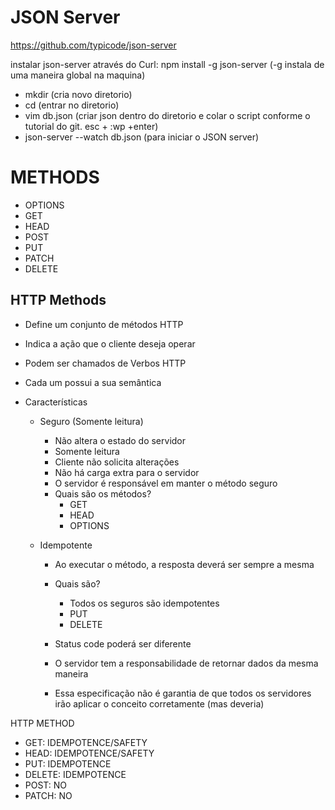 # JSON Server

https://github.com/typicode/json-server

instalar json-server através do Curl: npm install -g json-server  (-g instala de uma maneira global na maquina)

* mkdir (cria novo diretorio)
* cd (entrar no diretorio)
* vim db.json (criar json dentro do diretorio e colar o script conforme o tutorial do git. esc + :wp +enter)
* json-server --watch db.json (para iniciar o JSON server)



# METHODS

* OPTIONS
* GET
* HEAD
* POST
* PUT
* PATCH
* DELETE

## HTTP Methods

* Define um conjunto de métodos HTTP
* Indica a ação que o cliente deseja operar
* Podem ser chamados de Verbos HTTP
* Cada um possui a sua semântica
* Características
  
  * Seguro  (Somente leitura)
     * Não altera o estado do servidor
     * Somente leitura
     * Cliente não solicita alterações
     * Não há carga extra para o servidor
     * O servidor é responsável em manter o método seguro
     * Quais são os métodos?
         * GET
         * HEAD
         * OPTIONS
  
  * Idempotente
     * Ao executar o método, a resposta deverá ser sempre a mesma
     * Quais são?
         * Todos os seguros são idempotentes
         * PUT
         * DELETE

     * Status code poderá ser diferente
     * O servidor tem a responsabilidade de retornar dados da mesma maneira
     * Essa especificação não é garantia de que todos os servidores irão aplicar o conceito corretamente (mas deveria)

HTTP METHOD

* GET: IDEMPOTENCE/SAFETY
* HEAD: IDEMPOTENCE/SAFETY
* PUT: IDEMPOTENCE
* DELETE: IDEMPOTENCE
* POST: NO
* PATCH: NO
